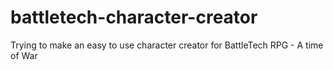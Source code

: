 # battletech-character-creator
Trying to make an easy to use character creator for BattleTech RPG - A time of War
